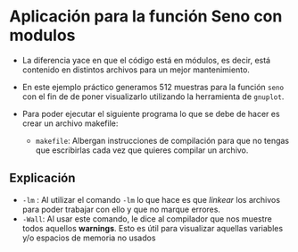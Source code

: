 #  Aplicación para la función Seno con modulos

* La diferencia yace en que el código está en módulos, es decir, está contenido en distintos archivos para un mejor mantenimiento.

* En este ejemplo práctico generamos 512 muestras para la función `seno` con el fin de de poner visualizarlo utilizando la herramienta de `gnuplot`.
* Para poder ejecutar el siguiente programa lo que se debe de hacer es crear un archivo makefile:
	- `makefile`: Albergan instrucciones de compilación para que no tengas que escribirlas cada vez que quieres compilar un archivo.



## Explicación
* `-lm` : Al utilizar el comando `-lm` lo que hace es que _linkear_ los archivos para poder trabajar con ello y que no marque errores.
* `-Wall`: Al usar este comando, le dice al compilador que nos muestre todos aquellos __warnings__. Esto es útil para visualizar aquellas variables y/o espacios de memoria no usados